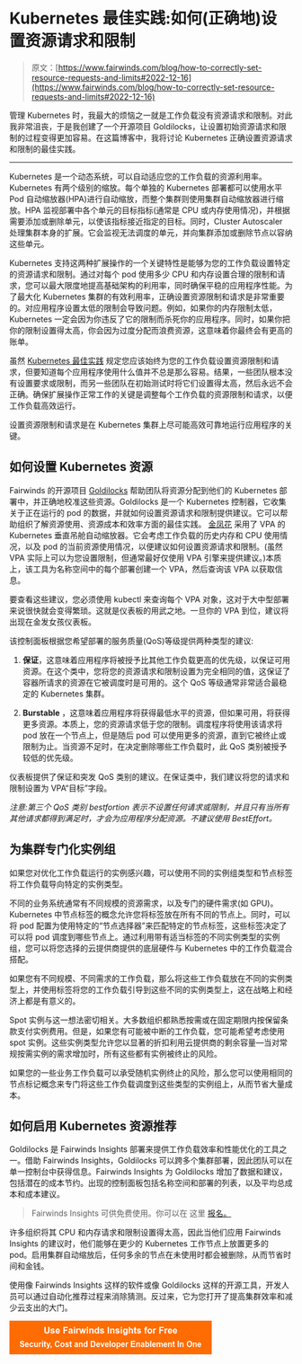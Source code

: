 # Kubernetes 最佳实践:如何(正确地)设置资源请求和限制

> 原文：[https://www.fairwinds.com/blog/how-to-correctly-set-resource-requests-and-limits#2022-12-16](https://www.fairwinds.com/blog/how-to-correctly-set-resource-requests-and-limits#2022-12-16)

 管理 Kubernetes 时，我最大的烦恼之一就是工作负载没有资源请求和限制。对此我非常沮丧，于是我创建了一个开源项目 Goldilocks，让设置初始资源请求和限制的过程变得更加容易。在这篇博客中，我将讨论 Kubernetes 正确设置资源请求和限制的最佳实践。

* * *

Kubernetes 是一个动态系统，可以自动适应您的工作负载的资源利用率。Kubernetes 有两个级别的缩放。每个单独的 Kubernetes 部署都可以使用水平 Pod 自动缩放器(HPA)进行自动缩放，而整个集群则使用集群自动缩放器进行缩放。HPA 监视部署中各个单元的目标指标(通常是 CPU 或内存使用情况)，并根据需要添加或删除单元，以使该指标接近指定的目标。同时，Cluster Autoscaler 处理集群本身的扩展。它会监视无法调度的单元，并向集群添加或删除节点以容纳这些单元。

Kubernetes 支持这两种扩展操作的一个关键特性是能够为您的工作负载设置特定的资源请求和限制。通过对每个 pod 使用多少 CPU 和内存设置合理的限制和请求，您可以最大限度地提高基础架构的利用率，同时确保平稳的应用程序性能。为了最大化 Kubernetes 集群的有效利用率，正确设置资源限制和请求是非常重要的。对应用程序设置太低的限制会导致问题。例如，如果你的内存限制太低，Kubernetes 一定会因为你违反了它的限制而杀死你的应用程序。同时，如果你把你的限制设置得太高，你会因为过度分配而浪费资源，这意味着你最终会有更高的账单。

虽然 [Kubernetes 最佳实践](https://www.fairwinds.com/kubernetes-best-practices-comprehensive-white-paper) 规定您应该始终为您的工作负载设置资源限制和请求，但要知道每个应用程序使用什么值并不总是那么容易。结果，一些团队根本没有设置要求或限制，而另一些团队在初始测试时将它们设置得太高，然后永远不会正确。确保扩展操作正常工作的关键是调整每个工作负载的资源限制和请求，以便工作负载高效运行。

设置资源限制和请求是在 Kubernetes 集群上尽可能高效可靠地运行应用程序的关键。

## 如何设置 Kubernetes 资源

Fairwinds 的开源项目 [Goldilocks](https://www.fairwinds.com/goldilocks) 帮助团队将资源分配到他们的 Kubernetes 部署中，并正确地校准这些资源。Goldilocks 是一个 Kubernetes 控制器，它收集关于正在运行的 pod 的数据，并就如何设置资源请求和限制提供建议。它可以帮助组织了解资源使用、资源成本和效率方面的最佳实践。 [金凤花](https://goldilocks.docs.fairwinds.com/) 采用了 VPA 的 Kubernetes 垂直吊舱自动缩放器。它会考虑工作负载的历史内存和 CPU 使用情况，以及 pod 的当前资源使用情况，以便建议如何设置资源请求和限制。(虽然 VPA 实际上可以为您设置限制，但通常最好仅使用 VPA 引擎来提供建议。)本质上，该工具为名称空间中的每个部署创建一个 VPA，然后查询该 VPA 以获取信息。

要查看这些建议，您必须使用 kubectl 来查询每个 VPA 对象，这对于大中型部署来说很快就会变得繁琐。这就是仪表板的用武之地。一旦你的 VPA 到位，建议将出现在金发女孩仪表板。

该控制面板根据您希望部署的服务质量(QoS)等级提供两种类型的建议:

1.  **保证**，这意味着应用程序将被授予比其他工作负载更高的优先级，以保证可用资源。在这个类中，您将您的资源请求和限制设置为完全相同的值，这保证了容器所请求的资源在它被调度时是可用的。这个 QoS 等级通常非常适合最稳定的 Kubernetes 集群。

2.  **Burstable** ，这意味着应用程序将获得最低水平的资源，但如果可用，将获得更多资源。本质上，您的资源请求低于您的限制。调度程序将使用该请求将 pod 放在一个节点上，但是随后 pod 可以使用更多的资源，直到它被终止或限制为止。当资源不足时，在决定删除哪些工作负载时，此 QoS 类别被授予较低的优先级。

仪表板提供了保证和突发 QoS 类别的建议。在保证类中，我们建议将您的请求和限制设置为 VPA“目标”字段。

*注意:第三个 QoS 类别 bestfortion 表示不设置任何请求或限制，并且只有当所有其他请求都得到满足时，才会为应用程序分配资源。不建议使用 BestEffort。*

## 为集群专门化实例组

如果您对优化工作负载运行的实例感兴趣，可以使用不同的实例组类型和节点标签将工作负载导向特定的实例类型。

不同的业务系统通常有不同规模的资源需求，以及专门的硬件需求(如 GPU)。Kubernetes 中节点标签的概念允许您将标签放在所有不同的节点上。同时，可以将 pod 配置为使用特定的“节点选择器”来匹配特定的节点标签，这些标签决定了可以将 pod 调度到哪些节点上。通过利用带有适当标签的不同实例类型的实例组，您可以将您选择的云提供商提供的底层硬件与 Kubernetes 中的工作负载混合搭配。

如果您有不同规模、不同需求的工作负载，那么将这些工作负载放在不同的实例类型上，并使用标签将您的工作负载引导到这些不同的实例类型上，这在战略上和经济上都是有意义的。

Spot 实例与这一想法密切相关。大多数组织都熟悉按需或在固定期限内按保留条款支付实例费用。但是，如果您有可能被中断的工作负载，您可能希望考虑使用 spot 实例。这些实例类型允许您以显著的折扣利用云提供商的剩余容量—当对常规按需实例的需求增加时，所有这些都有实例被终止的风险。

如果您的一些业务工作负载可以承受随机实例终止的风险，那么您可以使用相同的节点标记概念来专门将这些工作负载调度到这些类型的实例组上，从而节省大量成本。

## 如何启用 Kubernetes 资源推荐

Goldilocks 是 Fairwinds Insights 部署来提供工作负载效率和性能优化的工具之一。借助 Fairwinds Insights，Goldilocks 可以跨多个集群部署，因此团队可以在单一控制台中获得信息。Fairwinds Insights 为 Goldilocks 增加了数据和建议，包括潜在的成本节约。出现的控制面板包括名称空间和部署的列表，以及平均总成本和成本建议。

> Fairwinds Insights 可供免费使用。你可以在 这里 [报名。](https://www.fairwinds.com/coming-soon)

许多组织将其 CPU 和内存请求和限制设置得太高，因此当他们应用 Fairwinds Insights 的建议时，他们能够在更少的 Kubernetes 工作节点上放置更多的 pod。启用集群自动缩放后，任何多余的节点在未使用时都会被删除，从而节省时间和金钱。

使用像 Fairwinds Insights 这样的软件或像 Goldilocks 这样的开源工具，开发人员可以通过自动化推荐过程来消除猜测。反过来，它为您打开了提高集群效率和减少云支出的大门。

[![Use Fairwinds Insights for Free Security, Cost and Developer Enablement In One](img/7c86296320eb01b215d8e2755e9c5b9d.png)](https://cta-redirect.hubspot.com/cta/redirect/2184645/34aa4987-a1f9-438a-a145-d7d82d5c479a)